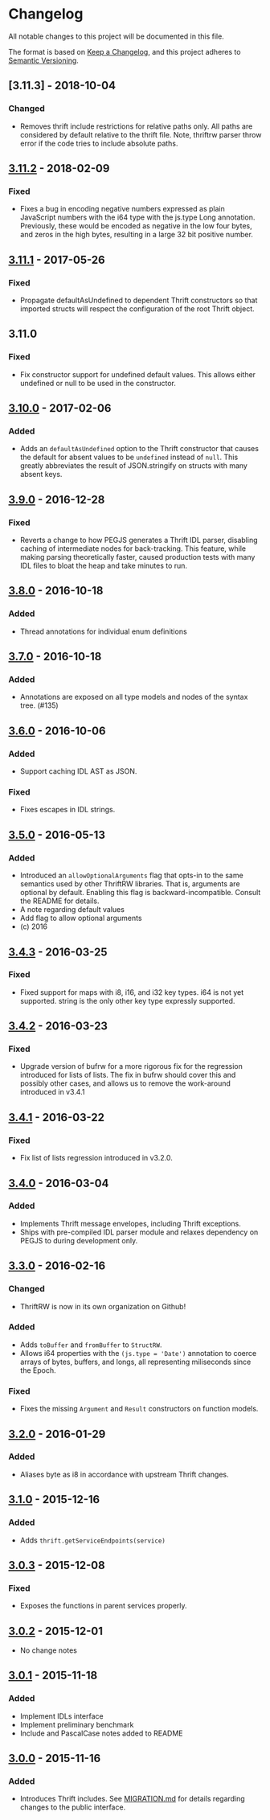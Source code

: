 # Changelog
All notable changes to this project will be documented in this file.

The format is based on [Keep a Changelog](https://keepachangelog.com/en/1.0.0/),
and this project adheres to [Semantic Versioning](https://semver.org/spec/v2.0.0.html).

## [3.11.3] - 2018-10-04
### Changed
- Removes thrift include restrictions for relative paths only. All paths are considered
  by default relative to the thrift file. Note, thriftrw parser throw error if the code
  tries to include absolute paths.

## [3.11.2] - 2018-02-09
### Fixed
- Fixes a bug in encoding negative numbers expressed as plain JavaScript
  numbers with the i64 type with the js.type Long annotation.
  Previously, these would be encoded as negative in the low four bytes, and
  zeros in the high bytes, resulting in a large 32 bit positive number.

## [3.11.1] - 2017-05-26
### Fixed
- Propagate defaultAsUndefined to dependent Thrift constructors so that imported structs
  will respect the configuration of the root Thrift object.

## 3.11.0
### Fixed
- Fix constructor support for undefined default values. This allows either
  undefined or null to be used in the constructor.

## [3.10.0] - 2017-02-06
### Added
- Adds an `defaultAsUndefined` option to the Thrift constructor that causes
  the default for absent values to be `undefined` instead of `null`.
  This greatly abbreviates the result of JSON.stringify on structs with
  many absent keys.

## [3.9.0] - 2016-12-28
### Fixed
- Reverts a change to how PEGJS generates a Thrift IDL parser, disabling
  caching of intermediate nodes for back-tracking. This feature, while
  making parsing theoretically faster, caused production tests with many IDL
  files to bloat the heap and take minutes to run.

## [3.8.0] - 2016-10-18
### Added
- Thread annotations for individual enum definitions

## [3.7.0] - 2016-10-18
### Added
- Annotations are exposed on all type models and nodes of the syntax tree.
  (#135)

## [3.6.0] - 2016-10-06
### Added
- Support caching IDL AST as JSON.
### Fixed
- Fixes escapes in IDL strings.

## [3.5.0] - 2016-05-13
### Added
- Introduced an `allowOptionalArguments` flag that opts-in to
  the same semantics used by other ThriftRW libraries.
  That is, arguments are optional by default.
  Enabling this flag is backward-incompatible.
  Consult the README for details.
- A note regarding default values
- Add flag to allow optional arguments
- (c) 2016

## [3.4.3] - 2016-03-25
### Fixed
- Fixed support for maps with i8, i16, and i32 key types.
  i64 is not yet supported.
  string is the only other key type expressly supported.

## [3.4.2] - 2016-03-23
### Fixed
- Upgrade version of bufrw for a more rigorous fix for the regression
  introduced for lists of lists.
  The fix in bufrw should cover this and possibly other cases, and
  allows us to remove the work-around introduced in v3.4.1

## [3.4.1] - 2016-03-22
### Fixed
- Fix list of lists regression introduced in v3.2.0.

## [3.4.0] - 2016-03-04
### Added
- Implements Thrift message envelopes, including Thrift exceptions.
- Ships with pre-compiled IDL parser module and relaxes dependency on PEGJS to
  during development only.

## [3.3.0] - 2016-02-16
### Changed
- ThriftRW is now in its own organization on Github!
### Added
- Adds `toBuffer` and `fromBuffer` to `StructRW`.
- Allows i64 properties with the `(js.type = 'Date')` annotation to coerce
  arrays of bytes, buffers, and longs, all representing miliseconds since the
  Epoch.
### Fixed
- Fixes the missing `Argument` and `Result` constructors on function models.

## [3.2.0] - 2016-01-29
### Added
- Aliases byte as i8 in accordance with upstream Thrift changes.

## [3.1.0] - 2015-12-16
### Added
- Adds `thrift.getServiceEndpoints(service)`

## [3.0.3] - 2015-12-08
### Fixed
- Exposes the functions in parent services properly.

## [3.0.2] - 2015-12-01
- No change notes

## [3.0.1] - 2015-11-18
### Added
- Implement IDLs interface
- Implement preliminary benchmark
- Include and PascalCase notes added to README

## [3.0.0] - 2015-11-16
### Added
- Introduces Thrift includes.
  See [MIGRATION.md](MIGRATION.md) for details regarding changes to the public
  interface.

[Unreleased]: https://github.com/thriftrw/thriftrw-node/compare/3.11.2...HEAD
[3.11.2]: https://github.com/thriftrw/thriftrw-node/compare/3.11.1...3.11.2
[3.11.1]: https://github.com/thriftrw/thriftrw-node/compare/3.11.0...3.11.1
[3.11.0]: https://github.com/thriftrw/thriftrw-node/compare/3.10.0...3.11.0
[3.10.0]: https://github.com/thriftrw/thriftrw-node/compare/3.9.0...3.10.0
[3.9.0]: https://github.com/thriftrw/thriftrw-node/compare/3.8.0...3.9.0
[3.8.0]: https://github.com/thriftrw/thriftrw-node/compare/3.7.0...3.8.0
[3.7.0]: https://github.com/thriftrw/thriftrw-node/compare/3.6.0...3.7.0
[3.6.0]: https://github.com/thriftrw/thriftrw-node/compare/3.5.0...3.6.0
[3.5.0]: https://github.com/thriftrw/thriftrw-node/compare/3.4.3...3.5.0
[3.4.3]: https://github.com/thriftrw/thriftrw-node/compare/3.4.2...3.4.3
[3.4.2]: https://github.com/thriftrw/thriftrw-node/compare/3.4.1...3.4.2
[3.4.1]: https://github.com/thriftrw/thriftrw-node/compare/3.4.0...3.4.1
[3.4.0]: https://github.com/thriftrw/thriftrw-node/compare/3.3.0...3.4.0
[3.3.0]: https://github.com/thriftrw/thriftrw-node/compare/3.2.0...3.3.0
[3.2.0]: https://github.com/thriftrw/thriftrw-node/compare/3.1.0...3.2.0
[3.1.0]: https://github.com/thriftrw/thriftrw-node/compare/3.0.3...3.1.0
[3.0.3]: https://github.com/thriftrw/thriftrw-node/compare/3.0.2...3.0.3
[3.0.2]: https://github.com/thriftrw/thriftrw-node/compare/3.0.1...3.0.2
[3.0.1]: https://github.com/thriftrw/thriftrw-node/compare/3.0.0...3.0.1
[3.0.0]: https://github.com/thriftrw/thriftrw-node/compare/2.5.4...3.0.0

